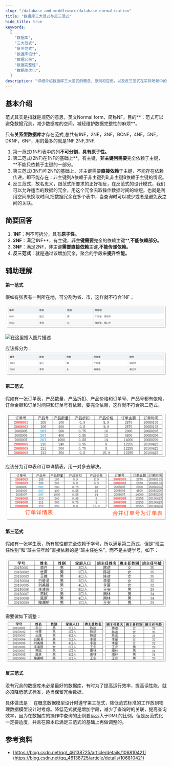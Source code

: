 ```yaml
---
slug: "/database-and-middleware/database-normalization"
title: "数据库三大范式与反三范式"
hide_title: true
keywords:
  [
    "数据库",
    "三大范式",
    "反三范式",
    "数据库设计",
    "数据冗余",
    "数据完整性",
    "数据库优化",
  ]
description: "详细介绍数据库三大范式的概念、原则和应用，以及反三范式在实际场景中的优化策略"
---
```



## 基本介绍

范式其实是指就是规范的意思，英文Normal form，简称NF。目的**：范式可以避免数据冗余，减少数据库的空间，减轻维护数据完整性的麻烦**。

只有**关系型数据库**才存在范式,总共有1NF，2NF，3NF，BCNF，4NF，5NF，DKNF，6NF，用的最多的就是1NF,2NF,3NF.

1.  第一范式(1NF)表中的列**不可分割，**具有**原子性。**
2.  第二范式(2NF)在1NF的基础上**，有主键，**非主键列需要**完全依赖于主键，**不能只依赖于主键的一部分。
3.  第三范式(3NF)咋2NF的基础上，非主键需要**直接依赖**于主键，不能存在依赖传递，即不能存在：非主键列A依赖于非主键列B,非主键B依赖于主键的情况。
4.  反三范式，故名思义，跟范式所要求的正好相反，在反范式的设计模式，我们可以允许适当的数据的冗余，用这个冗余去取操作数据时间的缩短。也就是利用空间来换取时间,把数据冗余在多个表中，当查询时可以减少或者是避免表之间的关联。

## 简要回答

1.  **1NF**：列不可拆分，具有**原子性。**
2.  **2NF**：满足1NF**，有主键，**非主键需要**完全的依赖主键**,**不能依赖部分。**
3.  **3NF**：满足2NF，非主键**需要直接依赖**主键,**不能传递依赖。**
4.  **反三范式**：就是通过该增加冗余，聚合的手段来**提升性能。**

## 辅助理解

#### 第一范式

假如有张表有一列所在地，可分割为省、市，这样就不符合1NF；

![](/attachments/edb57fa28afaf1e7dc04b61796ce3485.png)

![在这里插入图片描述](https://i-blog.csdnimg.cn/blog_migrate/edb57fa28afaf1e7dc04b61796ce3485.png)


应该拆分为：  
![](/attachments/dfbc9d007084be6f43ff9d523b851a50.png)

#### 第二范式

假如有一张订单表，产品数量、产品折扣、产品价格和订单号、产品号都有依赖，订单金额和订单时间只和订单号有依赖，要完全依赖，这样就不符合第二范式。

![](/attachments/0ddde9d0450f4b38f57383f1a676483e.png)

应该分为订单表和订单详情表，用一对多去解决。  
![](/attachments/1a119aa50bcd364c4984de28b14c7552.png)

#### 第三范式

假如有一张学生表，所有属性都完全依赖于学号，所以满足第二范式，但是“班主任性别”和“班主任年龄”直接依赖的是“班主任姓名”，而不是主键学号，如下：

![](/attachments/47144fe44ab2edfd94ab4d502b57a59b.png)

需要做如下调整：  
![](/attachments/c5303fb25ade50f9f7c3c69869ac6229.png)

#### 反三范式

没有冗余的数据库未必是最好的数据库，有时为了提高运行效率，提高读性能，就必须降低范式标准，适当保留冗余数据。

具体做法是： 在概念数据模型设计时遵守第三范式，降低范式标准的工作放到物理数据模型设计时考虑。降低范式就是增加字段，减少了查询时的关联，提高查询效率，因为在数据库的操作中查询的比例要远远大于DML的比例。但是反范式化一定要适度，并且在原本已满足三范式的基础上再做调整的。

## 参考资料

*   [https://blog.csdn.net/qq\_46138725/article/details/106810421](https://blog.csdn.net/qq_46138725/article/details/106810421)


